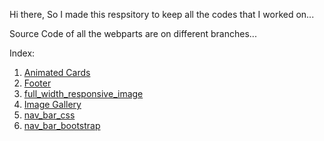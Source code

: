 Hi there, So  I made this respsitory to keep all the codes that I worked on...

Source Code of all the webparts are on different branches...

Index:
1. [Animated Cards](https://elastic-easley-7f9573.netlify.app/)
2. [Footer](https://optimistic-jennings-3db102.netlify.app/)
3. [full_width_responsive_image](https://gallant-knuth-9d5be2.netlify.app) 
4. [Image Gallery](https://sad-nobel-3a6d8d.netlify.app)
5. [nav_bar_css](https://gifted-kare-26a9c7.netlify.app)
6. [nav_bar_bootstrap](https://priceless-jackson-7e5724.netlify.app)